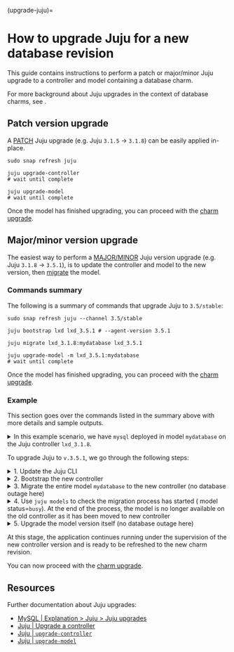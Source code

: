 (upgrade-juju)=
# How to upgrade Juju for a new database revision

This guide contains instructions to perform a patch or major/minor Juju upgrade to a controller and model containing a database charm. 

For more background about Juju upgrades in the context of database charms, see [](explanation-juju-upgrades).

## Patch version upgrade

A [PATCH](https://semver.org/#summary) Juju upgrade (e.g. Juju `3.1.5` → `3.1.8`) can be easily applied in-place.

```shell
sudo snap refresh juju 

juju upgrade-controller 
# wait until complete

juju upgrade-model 
# wait until complete
```

Once the model has finished upgrading, you can proceed with the [charm upgrade](/how-to/upgrade/upgrade-single-cluster).

## Major/minor version upgrade

The easiest way to perform a [MAJOR/MINOR](https://semver.org/#summary) Juju version upgrade (e.g. Juju `3.1.8` → `3.5.1`),  is to update the controller and model to the new version, then [migrate](https://juju.is/docs/juju/juju-migrate) the model.

### Commands summary

The following is a summary of commands that upgrade Juju to `3.5/stable`:

```text
sudo snap refresh juju --channel 3.5/stable

juju bootstrap lxd lxd_3.5.1 # --agent-version 3.5.1

juju migrate lxd_3.1.8:mydatabase lxd_3.5.1

juju upgrade-model -m lxd_3.5.1:mydatabase 
# wait until complete
```

Once the model has finished upgrading, you can proceed with the [charm upgrade](/how-to/upgrade/upgrade-single-cluster).

### Example

This section goes over the commands listed in the summary above with more details and sample outputs.

<details><summary>In this example scenario, we have <code>mysql</code> deployed in model <code>mydatabase</code> on the Juju controller <code>lxd_3.1.8</code>.</summary> 

```text
juju status
```
```text
Model       Controller  Cloud/Region         Version  SLA          Timestamp
mydatabase  lxd_3.1.8   localhost/localhost  3.1.8    unsupported  22:54:48+02:00

App    Version          Status  Scale  Charm  Channel     Rev  Exposed  Message
mysql  8.0.34-0ubun...  active      3  mysql  8.0/stable  196  no       

Unit      Workload  Agent  Machine  Public address  Ports           Message
mysql/0*  active    idle   0        10.217.68.104   3306,33060/tcp  Primary
mysql/1   active    idle   1        10.217.68.118   3306,33060/tcp  
mysql/2   active    idle   2        10.217.68.144   3306,33060/tcp  

Machine  State    Address        Inst id        Base          AZ  Message
0        started  10.217.68.104  juju-a4598a-0  ubuntu@22.04      Running
1        started  10.217.68.118  juju-a4598a-1  ubuntu@22.04      Running
2        started  10.217.68.144  juju-a4598a-2  ubuntu@22.04      Running
```
</details>

To upgrade Juju to `v.3.5.1`, we go through the following steps:

<details><summary>1. Update the Juju CLI</summary>

Check the current version with the command:

```text
 juju --version
```

Perform the upgrade:

```text
sudo snap refresh juju --channel 3.5/stable
```
Optionally rerun the `juju --version` command to confirm the upgrade.

</details>

<details><summary>2. Bootstrap the new controller</summary>

Use the [`juju bootstrap`](https://juju.is/docs/juju/juju-bootstrap) command to create a new controller. In this example, we specify a particular version (and name the controller accordingly):

```text
juju bootstrap lxd lxd_3.5.1 --agent-version 3.5.1
```
This will produce output describing  progress and the steps taken, similar to:

```text
Creating Juju controller "lxd_3.5.1" on lxd/localhost
Looking for packaged Juju agent version 3.5.1 for amd64
Located Juju agent version 3.5.1-ubuntu-amd64 at https://streams.canonical.com/juju/tools/agent/3.5.1/juju-3.5.1-linux-amd64.tgz
To configure your system to better support LXD containers, please see: https://documentation.ubuntu.com/lxd/en/latest/explanation/performance_tuning/
Launching controller instance(s) on localhost/localhost...
 - juju-374723-0 (arch=amd64)          
Installing Juju agent on bootstrap instance
Waiting for address
Attempting to connect to 10.217.68.44:22
Connected to 10.217.68.44
Running machine configuration script...
Bootstrap agent now started
Contacting Juju controller at 10.217.68.44 to verify accessibility...
Bootstrap complete, controller "lxd_3.5.1" is now available
Controller machines are in the "controller" model
...
```
</details>

<details><summary>3. Migrate the entire model <code>mydatabase</code> to the new controller (no database outage here)</summary>

```shell
~$ juju controllers
Controller  Model       User   Access     Cloud/Region         Models  Nodes    HA  Version
lxd_3.1.8*  mydatabase  admin  superuser  localhost/localhost       2      1  none  3.1.8  
lxd_3.5.1   -           admin  superuser  localhost/localhost       1      1  none  3.5.1

~$ juju models -c lxd_3.1.8
Controller: lxd_3.1.8
Model        Cloud/Region         Type  Status     Machines  Units  Access  Last connection
controller   localhost/localhost  lxd   available         1      1  admin   just now
mydatabase*  localhost/localhost  lxd   available         3      3  admin   36 seconds ago

~$ juju models -c lxd_3.5.1
Controller: lxd_3.5.1
Model       Cloud/Region         Type  Status     Machines  Units  Access  Last connection
controller  localhost/localhost  lxd   available         1      1  admin   just now

~$ juju migrate lxd_3.1.8:mydatabase lxd_3.5.1
Migration started with ID "5f227519-3cdb-4538-871c-1c4589a4598a:0"
```
</details>

<details><summary>4. Use <code>juju models</code> to check the migration process has started ( model status=<code>busy</code>). At the end of the process, the model is no longer available on the old controller as it has been moved to new controller</summary>

```shell
~$ juju models --controller lxd_3.1.8
...
mydatabase*  localhost/localhost  lxd   busy              3      3  admin   1 minute ago

~$ juju models --controller lxd_3.1.8
Controller: lxd_3.1.8
Model       Cloud/Region         Type  Status     Machines  Units  Access  Last connection
controller  localhost/localhost  lxd   available         1      1  admin   just now

~$ juju models --controller lxd_3.5.1
Controller: lxd_3.5.1
Model       Cloud/Region         Type  Status     Machines  Units  Access  Last connection
controller  localhost/localhost  lxd   available         1      1  admin   just now
mydatabase  localhost/localhost  lxd   available         3      3  admin   1 minute ago
```
</details>

<details><summary>5. Upgrade the model version itself (no database outage here)</summary>

```shell
> juju status -m lxd_3.5.1:mydatabase
Model       Controller  Cloud/Region         Version  SLA          Timestamp
mydatabase  lxd_3.5.1   localhost/localhost  3.1.8    unsupported  22:58:10+02:00
...

> juju upgrade-model -m lxd_3.5.1:mydatabase
best version:
    3.5.1
started upgrade to 3.5.1

> juju status -m lxd_3.5.1:mydatabase
Model       Controller  Cloud/Region         Version  SLA          Timestamp
mydatabase  lxd_3.5.1   localhost/localhost  3.5.1    unsupported  22:59:01+02:00
...
```
</details>

At this stage, the application continues running under the supervision of the new controller version and is ready to be refreshed to the new charm revision.

You can now proceed with the [charm upgrade](/how-to/upgrade/upgrade-single-cluster).

## Resources
Further documentation about Juju upgrades: 
* [MySQL | Explanation > Juju > Juju upgrades](/explanation/juju)
* [Juju | Upgrade a controller](https://juju.is/docs/juju/manage-controllers#upgrade-a-controller)
* [Juju | `upgrade-controller`](https://juju.is/docs/juju/juju-upgrade-controller)
* [Juju | `upgrade-model`](https://juju.is/docs/juju/juju-upgrade-model)

<!-- LINKS -->

[bootstrap]: https://juju.is/docs/juju/juju-bootstrap

